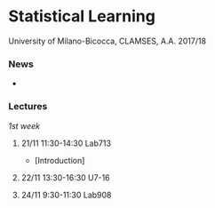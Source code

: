 # Statistical Learning 

University of Milano-Bicocca, CLAMSES, A.A. 2017/18

### News

* 

### Lectures

*1st week*

1. 21/11 11:30-14:30 Lab713 
    + [Introduction]
    
2. 22/11 13:30-16:30 U7-16

3. 24/11 9:30-11:30 Lab908

